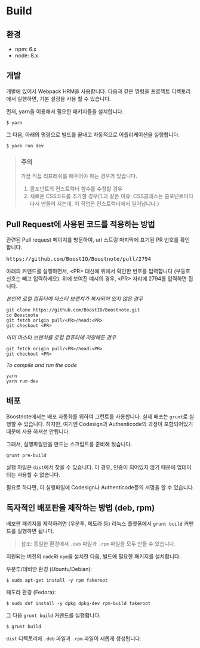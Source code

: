 # Build

## 환경

* npm: 6.x
* node: 8.x

## 개발

개발에 있어서 Webpack HRM을 사용합니다.
다음과 같은 명령을 프로젝트 디렉토리에서 실행하면, 기본 설정을 사용 할 수 있습니다.

먼저, yarn을 이용해서 필요한 패키지들을 설치합니다.

```
$ yarn
```

그 다음, 아래의 명령으로 빌드를 끝내고 자동적으로 어플리케이션을 실행합니다.

```
$ yarn run dev
```

> ### 주의
> 가끔 직접 리프레쉬를 해주어야 하는 경우가 있습니다.
> 1. 콤포넌트의 컨스트럭터 함수를 수정할 경우
> 2. 새로운 CSS코드를 추가할 경우(1.과 같은 이유: CSS클래스는 콤포넌트마다 다시 만들어 지는데, 이 작업은 컨스트럭터에서 일어납니다.)

## Pull Request에 사용된 코드를 적용하는 방법
관련된 Pull request 페이지를 방문하여, url 스트링 마지막에 표기된 PR 번호를 확인합니다.
<pre>
https://github.com/BoostIO/Boostnote/pull/2794
</pre>
아래의 커맨드를 실행하면서, \<PR> 대신에 위에서 확인한 번호를 입력합니다 (부등호 신호는 빼고 입력하세요).
위에 보여진 예시의 경우, \<PR> 자리에 2794를 입력하면 됩니다.

_본인의 로컬 컴퓨터에 마스터 브랜치가 복사되어 있지 않은 경우_
```
git clone https://github.com/BoostIO/Boostnote.git
cd Boostnote
git fetch origin pull/<PR>/head:<PR>
git checkout <PR>
```

_이미 마스터 브랜치를 로컬 컴퓨터에 저장해둔 경우_
```
git fetch origin pull/<PR>/head:<PR>
git checkout <PR>
```

_To compile and run the code_
```
yarn
yarn run dev
```

## 배포

Boostnote에서는 배포 자동화를 위하여 그런트를 사용합니다.
실제 배포는 `grunt`로 실행할 수 있습니다. 하지만, 여기엔 Codesign과 Authenticode의 과정이 포함되어있기 때문에 사용 하셔선 안됩니다.

그래서, 실행파일만을 만드는 스크립트를 준비해 뒀습니다.

```
grunt pre-build
```

실행 파일은 `dist`에서 찾을 수 있습니다. 이 경우, 인증이 되어있지 않기 때문에 업데이터는 사용할 수 없습니다.

필요로 하다면, 이 실행파일에 Codesign나 Authenticode등의 서명을 할 수 있습니다.

## 독자적인 배포판을 제작하는 방법 (deb, rpm)

배보판 패키지를 제작하려면 (우분투, 페도라 등) 리눅스 플랫폼에서 `grunt build` 커맨드를 실행하면 됩니다.

> 참조: 동일한 환경에서 `.deb` 파일과 `.rpm` 파일을 모두 만들 수 있습니다.

지원되는 버전의 `node`와 `npm`을 설치한 다음, 빌드에 필요한 패키지를 설치합니다.

우분투/데비안 환경 (Ubuntu/Debian):

```
$ sudo apt-get install -y rpm fakeroot
```

페도라 환경 (Fedora):

```
$ sudo dnf install -y dpkg dpkg-dev rpm-build fakeroot
```

그 다음 `grunt build` 커맨드를 실행합니다.

```
$ grunt build
```

`dist` 디렉토리에 `.deb` 파일과 `.rpm` 파일이 새롭게 생성됩니다.